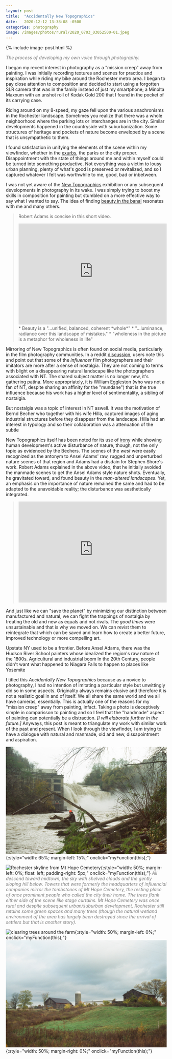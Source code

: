 ```yaml
---
layout: post
title:  "Accidentally New Topographics"
date:   2020-12-12 13:38:08 -0500
categories: photography
image: /images/photos/rural/2020_0703_03052500-01.jpeg
---
```


{% include image-post.html %}

<span style="color: grey; font-style: italic;">The process of developing my own voice through photography.</span>

I began my recent interest in photography as a "mission creep" away from painting. I was initially recording textures and scenes for practice and inspiration while riding my bike around the Rochester metro area. I began to pay close attention to composition and decided to start using a forgotten SLR camera that was in the family instead of just my smartphone; a Minolta Maxxum with an unshot roll of Kodak Gold 200 that I found in the pocket of its carrying case.

Riding around on my 8-speed, my gaze fell upon the various anachronisms in the Rochester landscape. Sometimes you realize that there was a whole neighborhood where the parking lots or interchanges are in the city. Similar developments happened in the countryside with suburbanization. Some structures of heritage and pockets of nature become enveloped by a scene that is unsympathetic to them.

I found satisfaction in unifying the elements of the scene within my viewfinder, whether in the [exurbs](https://grist.org/sprawl/2011-08-26-the-curse-of-the-exurbs/), the parks or the city proper. Disappointment with the state of things around me and within myself could be turned into something productive. Not everything was a victim to lousy urban planning, plenty of what's good is preserved or revitalized, and so I captured whatever I felt was worthwhile to me, good, bad or inbetween. 

I was not yet aware of the [New Topographics](https://en.wikipedia.org/wiki/New_Topographics) exhibition or any subsequent developments in photography in its wake. I was simply trying to boost my skills in composition for painting but stumbled on a more effective way to say what I wanted to say. The idea of finding [beauty in the banal](https://www.theguardian.com/artanddesign/2010/feb/08/new-topographics-photographs-american-landscapes) resonates with me and many others. 

> Robert Adams is concise in this short video.
> <iframe width="100%" height="315" src="https://www.youtube-nocookie.com/embed/XuhxlLv_f2k" frameborder="0" allow="accelerometer; autoplay; clipboard-write; encrypted-media; gyroscope; picture-in-picture" allowfullscreen></iframe>
> * Beauty is a "...unified, balanced, coherent *whole*"
> * "...luminance, radiance over this landscape of mistakes."
> * "wholeness in the picture is a metaphor for wholeness in life"

Mirroring of New Topographics is often found on social media, particularly in the film photography communities. In a reddit [discussion](https://www.reddit.com/r/AnalogCommunity/comments/g416as/new_topographics_cliche_or_not_why/), users note this and point out that some of the *influencer* film photographers and their imitators are more after a sense of nostalgia. They are not coming to terms with blight on a disappearing natural landscape like the photographers associated with NT. The shared subject matter is no longer new, it's gathering patina. More appropriately, it is William Eggleston (who was not a fan of NT, despite sharing an affinity for the "mundane") that is the true influence because his work has a higher level of sentimentality, a sibling of nostalgia.

But nostalgia was a topic of interest in NT aswell. It was the motivation of Bernd Becher who together with his wife Hilla, captured images of aging industrial structures before they disappear from the landscape. Hilla had an interest in typology and so their collaboration was a attenuation of the subtle

New Topographics itself has been noted for its use of [irony](https://americansuburbx.com/2012/05/new-topographics-landscape-and-the-west-irony-and-critique-in-new-topographic-photography-2005.html) while showing human development's active disturbance of nature, though, not the only topic as evidenced by the Bechers. The scenes of the *west* were easily recognized as the antonym to Ansel Adams' raw, rugged and unperturbed nature scenes of that region and Adams had a disdain for Stephen Shore's work. Robert Adams explained in the above video, that he initially avoided the manmade scenes to get the Ansel Adams style nature shots. Eventually, he gravitated toward, and found beauty in the *man-altered landscapes*. Yet, an emphasis on the importance of nature remained the same and had to be adapted to the unavoidable reality; the disturbance was aesthetically integrated.

> <iframe width="100%" height="315" src="https://www.youtube-nocookie.com/embed/PRMUhZTz924?start=495" frameborder="0" allow="accelerometer; autoplay; clipboard-write; encrypted-media; gyroscope; picture-in-picture" allowfullscreen></iframe>

And just like we can "save the planet" by minimizing our distinction between manufactured and natural, we can fight the trappings of nostalgia by treating the old and new as equals and not rivals. The *good times* were unsustainable and that is why we moved on. We can revist them to reintegrate that which can be saved and learn how to create a better future, improved technology or more compelling art.

Upstate NY used to be a frontier. Before Ansel Adams, there was the Hudson River School painters whose idealized the region's raw nature of the 1800s. Agricultural and industrial boom  In the 20th Century, people didn't want what happened to Niagara Falls to happen to places like Yosemite

I titled this *Accidentally New Topographics* because as a novice to photography, I had no intention of imitating a particular style but unwittingly did so in some aspects. Originality always remains elusive and therefore it is not a realistic goal in and of itself. We all share the same world and we all have cameras, essentially. This is actually one of the reasons for my "mission creep" away from painting, infact. Taking a photo is deceptively simple in comparisson to painting and so I feel that the "handmade" aspect of painting can potentially be a distraction. *[I will elaborate further in the future.]* Anyways, this post is meant to triangulate my work with similar work of the past and present. When I look through the viewfinder, I am trying to have a dialogue with natural and manmade, old and new, dissapointment and aspiration.

![man fishing by the falls](/images/photos/urban/6.jpg){:style="width: 65%; margin-left: 15%;" onclick="myFunction(this);"} 

![Rochester skyline from Mt Hope Cemetery](/images/photos/urban/4.jpg){:style="width: 50%; margin-left: 0%; float: left; padding-right: 5px;" onclick="myFunction(this);"} <span style="color: grey; font-style: italic; margin-right: 50%;">All descend toward midtown, the sky with shelved clouds and the gently sloping hill below. Towers that were formerly the headquarters of influencial companies mirror the tombstones of Mt Hope Cemetery, the resting place of once prominent people who called the city their home. The trees flank either side of the scene like stage curtains. Mt Hope Cemetery was once rural and despite subsequent urban/suburban development, Rochester still retains some green spaces and many trees (though the natural wetland environment of the area has largely been destroyed since the arrival of settlers but that is another story).</span>

![clearing trees around the farm](/images/photos/rural/2020_0703_03025500-01.jpeg){:style="width: 50%; margin-left: 0%;" onclick="myFunction(this);"} ![derelict barns and a silo on gentle slope](/images/photos/rural/91730029.jpg){:style="width: 50%; margin-right: 0%;" onclick="myFunction(this);"} 

